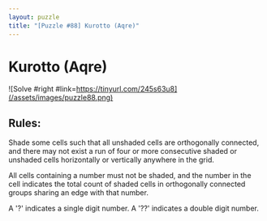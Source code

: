 ```yaml
---
layout: puzzle
title: "[Puzzle #88] Kurotto (Aqre)"
---
```


# Kurotto (Aqre)

![Solve #right #link=https://tinyurl.com/245s63u8](/assets/images/puzzle88.png)

## Rules:

Shade some cells such that all unshaded cells are orthogonally connected, and there may not exist a run of four or more consecutive shaded or unshaded cells horizontally or vertically anywhere in the grid.

All cells containing a number must not be shaded, and the number in the cell indicates the total count of shaded cells in orthogonally connected groups sharing an edge with that number.

A '?' indicates a single digit number. A '??' indicates a double digit number. 